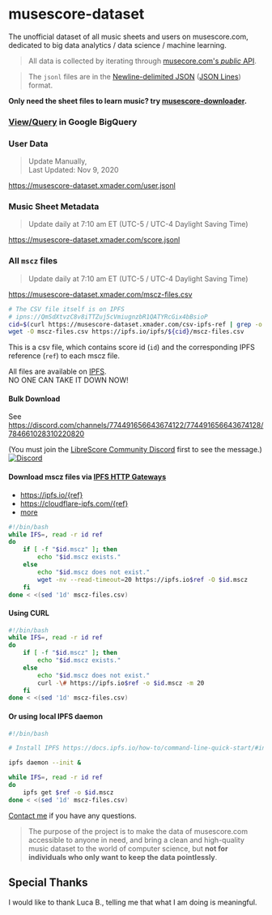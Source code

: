 
# musescore-dataset

The unofficial dataset of all music sheets and users on musescore.com, dedicated to big data analytics / data science / machine learning.

> All data is collected by iterating through [musecore.com's *public* API](https://developers.musescore.com/).

> The `jsonl` files are in the [Newline-delimited JSON](https://en.wikipedia.org/wiki/JSON_streaming#Line-delimited_JSON) ([JSON Lines](http://jsonlines.org/)) format.

**Only need the sheet files to learn music? try [musescore-downloader](https://github.com/Xmader/musescore-downloader).**

### [View/Query](https://console.cloud.google.com/bigquery?project=xmader&p=xmader&d=musescore&page=dataset) in Google BigQuery

### User Data

> Update Manually,  
> Last Updated: Nov 9, 2020

https://musescore-dataset.xmader.com/user.jsonl

### Music Sheet Metadata

> Update daily at 7:10 am ET (UTC-5 / UTC-4 Daylight Saving Time)

https://musescore-dataset.xmader.com/score.jsonl

### All `mscz` files

> Update daily at 7:10 am ET (UTC-5 / UTC-4 Daylight Saving Time)

https://musescore-dataset.xmader.com/mscz-files.csv

```sh
# The CSV file itself is on IPFS
# ipns://QmSdXtvzC8v8iTTZuj5cVmiugnzbR1QATYRcGix4bBsioP
cid=$(curl https://musescore-dataset.xmader.com/csv-ipfs-ref | grep -o "\\w\{46\}")
wget -O mscz-files.csv https://ipfs.io/ipfs/${cid}/mscz-files.csv
```

This is a csv file, which contains score id (`id`) and the corresponding IPFS reference (`ref`) to each mscz file.

All files are available on [IPFS](https://ipfs.io/).  
NO ONE CAN TAKE IT DOWN NOW!

#### Bulk Download

See <https://discord.com/channels/774491656643674122/774491656643674128/784661028310220820>

(You must join the [LibreScore Community Discord](https://discord.gg/DKu7cUZ4XQ) first to see the message.)  
[![Discord](https://img.shields.io/discord/774491656643674122?color=7289da&label=Discord&logo=discord)](https://discord.gg/DKu7cUZ4XQ)

#### Download mscz files via [IPFS HTTP Gateways](https://docs.ipfs.io/how-to/address-ipfs-on-web/#http-gateways)

* https://ipfs.io/{ref}
* https://cloudflare-ipfs.com/{ref}
* [more](https://ipfs.github.io/public-gateway-checker/)

```sh
#!/bin/bash
while IFS=, read -r id ref
do
    if [ -f "$id.mscz" ]; then
        echo "$id.mscz exists."
    else
        echo "$id.mscz does not exist."
        wget -nv --read-timeout=20 https://ipfs.io$ref -O $id.mscz
    fi
done < <(sed '1d' mscz-files.csv)
```

#### Using CURL

```bash
#!/bin/bash
while IFS=, read -r id ref
do
    if [ -f "$id.mscz" ]; then
        echo "$id.mscz exists."
    else
        echo "$id.mscz does not exist."
        curl -\# https://ipfs.io$ref -o $id.mscz -m 20
    fi
done < <(sed '1d' mscz-files.csv)
```

#### Or using local IPFS daemon

```bash
#!/bin/bash

# Install IPFS https://docs.ipfs.io/how-to/command-line-quick-start/#install-ipfs

ipfs daemon --init &

while IFS=, read -r id ref
do
    ipfs get $ref -o $id.mscz
done < <(sed '1d' mscz-files.csv)
```

[Contact me](mailto:i@xmader.com) if you have any questions.

> The purpose of the project is to make the data of musescore.com accessible to anyone in need, and bring a clean and high-quality music dataset to the world of computer science, but **not for individuals who only want to keep the data pointlessly**.

## Special Thanks

I would like to thank Luca B., 
telling me that what I am doing is meaningful.
